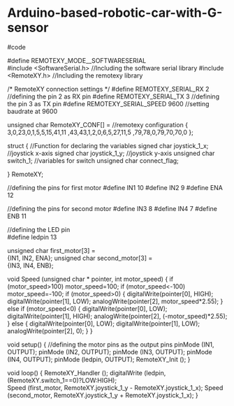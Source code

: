 # Arduino-based-robotic-car-with-G-sensor
#code

#define REMOTEXY_MODE__SOFTWARESERIAL  
#include <SoftwareSerial.h>             //Including the software serial library
#include <RemoteXY.h>                   //Including the remotexy library

/* RemoteXY connection settings */ 
#define REMOTEXY_SERIAL_RX 2            //defining the pin 2 as RX pin
#define REMOTEXY_SERIAL_TX 3            //defining the pin 3 as TX pin
#define REMOTEXY_SERIAL_SPEED 9600      //setting baudrate at 9600

unsigned char RemoteXY_CONF[] =       //remotexy configuration
  { 3,0,23,0,1,5,5,15,41,11 
  ,43,43,1,2,0,6,5,27,11,5 
  ,79,78,0,79,70,70,0 };  
    
struct {                            //Function for declaring the variables
  signed char joystick_1_x;         //joystick x-axis 
  signed char joystick_1_y;         //joystick y-axis
  unsigned char switch_1;           //variables for switch
  unsigned char connect_flag; 

} RemoteXY;  

//defining the pins for first motor
#define IN1 10 
#define IN2 9 
#define ENA 12 

//defining the pins for second motor
#define IN3 8 
#define IN4 7 
#define ENB 11 

//defining the LED pin  
#define ledpin 13 

unsigned char first_motor[3] =  
  {IN1, IN2, ENA}; 
unsigned char second_motor[3] =  
  {IN3, IN4, ENB}; 

void Speed (unsigned char * pointer, int motor_speed) 
{ 
  if (motor_speed>100) motor_speed=100; 
  if (motor_speed<-100) motor_speed=-100; 
  if (motor_speed>0) { 
    digitalWrite(pointer[0], HIGH); 
    digitalWrite(pointer[1], LOW); 
    analogWrite(pointer[2], motor_speed*2.55); 
  } 
  else if (motor_speed<0) { 
    digitalWrite(pointer[0], LOW); 
    digitalWrite(pointer[1], HIGH); 
    analogWrite(pointer[2], (-motor_speed)*2.55); 
  } 
  else { 
    digitalWrite(pointer[0], LOW); 
    digitalWrite(pointer[1], LOW); 
    analogWrite(pointer[2], 0); 
  } 
} 

void setup() 
{ 
  //defining the motor pins as the output pins
  pinMode (IN1, OUTPUT); 
  pinMode (IN2, OUTPUT); 
  pinMode (IN3, OUTPUT); 
  pinMode (IN4, OUTPUT); 
  pinMode (ledpin, OUTPUT); 
  RemoteXY_Init (); 
} 

void loop() 
{ 
  RemoteXY_Handler (); 
  digitalWrite (ledpin, (RemoteXY.switch_1==0)?LOW:HIGH);  
  Speed (first_motor, RemoteXY.joystick_1_y - RemoteXY.joystick_1_x); 
  Speed (second_motor, RemoteXY.joystick_1_y + RemoteXY.joystick_1_x); 
} 
